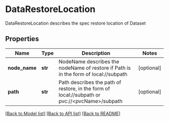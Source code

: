 # DataRestoreLocation

DataRestoreLocation describes the spec restore location of  Dataset
## Properties
Name | Type | Description | Notes
------------ | ------------- | ------------- | -------------
**node_name** | **str** | NodeName describes the nodeName of restore if Path is  in the form of local://subpath | [optional] 
**path** | **str** | Path describes the path of restore, in the form of  local://subpath or pvc://&lt;pvcName&gt;/subpath | [optional] 

[[Back to Model list]](../README.md#documentation-for-models) [[Back to API list]](../README.md#documentation-for-api-endpoints) [[Back to README]](../README.md)


